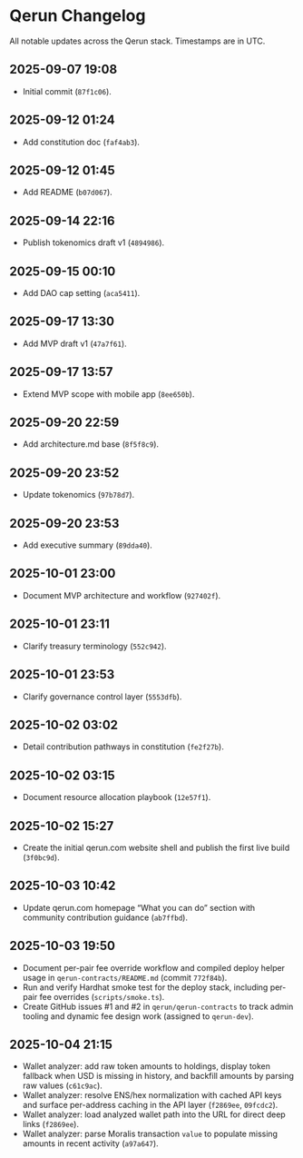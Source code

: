 # Qerun Changelog

All notable updates across the Qerun stack. Timestamps are in UTC.

## 2025-09-07 19:08
- Initial commit (`87f1c06`).

## 2025-09-12 01:24
- Add constitution doc (`faf4ab3`).

## 2025-09-12 01:45
- Add README (`b07d067`).

## 2025-09-14 22:16
- Publish tokenomics draft v1 (`4894986`).

## 2025-09-15 00:10
- Add DAO cap setting (`aca5411`).

## 2025-09-17 13:30
- Add MVP draft v1 (`47a7f61`).

## 2025-09-17 13:57
- Extend MVP scope with mobile app (`8ee650b`).

## 2025-09-20 22:59
- Add architecture.md base (`8f5f8c9`).

## 2025-09-20 23:52
- Update tokenomics (`97b78d7`).

## 2025-09-20 23:53
- Add executive summary (`89dda40`).

## 2025-10-01 23:00
- Document MVP architecture and workflow (`927402f`).

## 2025-10-01 23:11
- Clarify treasury terminology (`552c942`).

## 2025-10-01 23:53
- Clarify governance control layer (`5553dfb`).

## 2025-10-02 03:02
- Detail contribution pathways in constitution (`fe2f27b`).

## 2025-10-02 03:15
- Document resource allocation playbook (`12e57f1`).

## 2025-10-02 15:27
- Create the initial qerun.com website shell and publish the first live build (`3f0bc9d`).

## 2025-10-03 10:42
- Update qerun.com homepage “What you can do” section with community contribution guidance (`ab7ffbd`).

## 2025-10-03 19:50
- Document per-pair fee override workflow and compiled deploy helper usage in `qerun-contracts/README.md` (commit `772f84b`).
- Run and verify Hardhat smoke test for the deploy stack, including per-pair fee overrides (`scripts/smoke.ts`).
- Create GitHub issues #1 and #2 in `qerun/qerun-contracts` to track admin tooling and dynamic fee design work (assigned to `qerun-dev`).

## 2025-10-04 21:15
- Wallet analyzer: add raw token amounts to holdings, display token fallback when USD is missing in history, and backfill amounts by parsing raw values (`c61c9ac`).
- Wallet analyzer: resolve ENS/hex normalization with cached API keys and surface per-address caching in the API layer (`f2869ee`, `09fcdc2`).
- Wallet analyzer: load analyzed wallet path into the URL for direct deep links (`f2869ee`).
- Wallet analyzer: parse Moralis transaction `value` to populate missing amounts in recent activity (`a97a647`).
